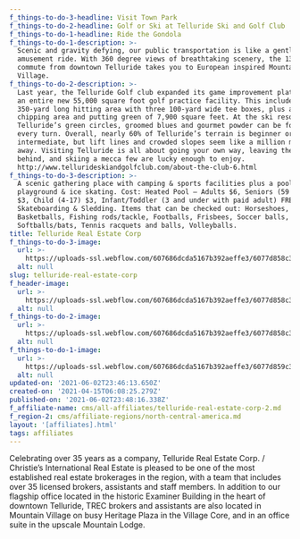 ```yaml
---
f_things-to-do-3-headline: Visit Town Park
f_things-to-do-2-headline: Golf or Ski at Telluride Ski and Golf Club
f_things-to-do-1-headline: Ride the Gondola
f_things-to-do-1-description: >-
  Scenic and gravity defying, our public transportation is like a gentle
  amusement ride. With 360 degree views of breathtaking scenery, the 13 minute
  commute from downtown Telluride takes you to European inspired Mountain
  Village.
f_things-to-do-2-description: >-
  Last year, the Telluride Golf club expanded its game improvement platform with
  an entire new 55,000 square foot golf practice facility. This includes a
  350-yard long hitting area with three 100-yard wide tee boxes, plus a new
  chipping area and putting green of 7,900 square feet. At the ski resort,
  Telluride’s green circles, groomed blues and gourmet powder can be found at
  every turn. Overall, nearly 60% of Telluride’s terrain is beginner or
  intermediate, but lift lines and crowded slopes seem like a million miles
  away. Visiting Telluride is all about going your own way, leaving the pack
  behind, and skiing a mecca few are lucky enough to enjoy.
  http://www.tellurideskiandgolfclub.com/about-the-club-6.html
f_things-to-do-3-description: >-
  A scenic gathering place with camping & sports facilities plus a pool,
  playground & ice skating. Cost: Heated Pool – Adults $6, Seniors (59 and up)
  $3, Child (4-17) $3, Infant/Toddler (3 and under with paid adult) FREE, FREE
  Skateboarding & Sledding. Items that can be checked out: Horseshoes,
  Basketballs, Fishing rods/tackle, Footballs, Frisbees, Soccer balls,
  Softballs/bats, Tennis racquets and balls, Volleyballs.
title: Telluride Real Estate Corp
f_things-to-do-3-image:
  url: >-
    https://uploads-ssl.webflow.com/607686dcda5167b392aeffe3/6077d858c3e246ef4e5f7f85_60331856b5af9Document.jpeg
  alt: null
slug: telluride-real-estate-corp
f_header-image:
  url: >-
    https://uploads-ssl.webflow.com/607686dcda5167b392aeffe3/6077d858c3e2463eaf5f7f86_603316512ba96phpJenbWQ.jpeg
  alt: null
f_things-to-do-2-image:
  url: >-
    https://uploads-ssl.webflow.com/607686dcda5167b392aeffe3/6077d858c3e2461b1d5f7f84_60331844d9679pricing-products-summer.jpeg
  alt: null
f_things-to-do-1-image:
  url: >-
    https://uploads-ssl.webflow.com/607686dcda5167b392aeffe3/6077d859c3e246b3a45f7f8b_603317fe9e6a814527900275d6b618001.720x360.jpeg
  alt: null
updated-on: '2021-06-02T23:46:13.650Z'
created-on: '2021-04-15T06:08:25.279Z'
published-on: '2021-06-02T23:48:16.338Z'
f_affiliate-name: cms/all-affiliates/telluride-real-estate-corp-2.md
f_region-2: cms/affiliate-regions/north-central-america.md
layout: '[affiliates].html'
tags: affiliates
---
```


Celebrating over 35 years as a company, Telluride Real Estate Corp. / Christie’s International Real Estate is pleased to be one of the most established real estate brokerages in the region, with a team that includes over 35 licensed brokers, assistants and staff members. In addition to our flagship office located in the historic Examiner Building in the heart of downtown Telluride, TREC brokers and assistants are also located in Mountain Village on busy Heritage Plaza in the Village Core, and in an office suite in the upscale Mountain Lodge.
